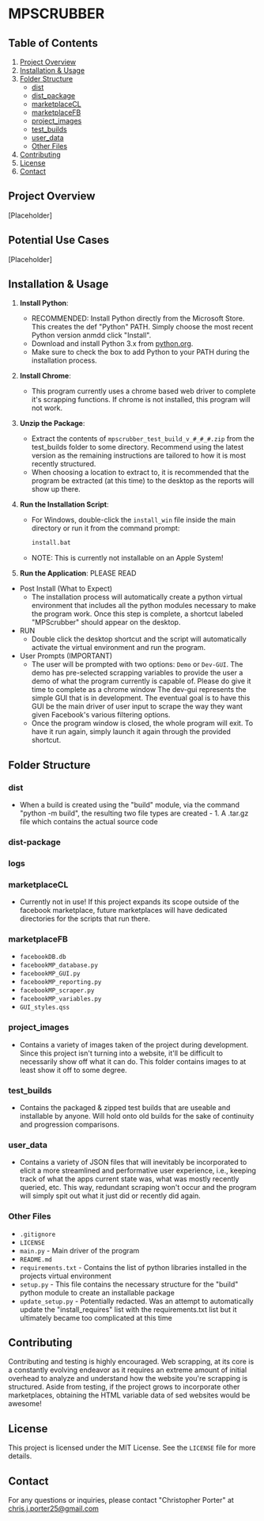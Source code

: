 # MPSCRUBBER

## Table of Contents
1. [Project Overview](#project-overview)
2. [Installation & Usage](#usage)
3. [Folder Structure](#folder-structure)
    - [dist](#dist)
    - [dist_package](#dist_package)
    - [marketplaceCL](#marketplaceCL)
    - [marketplaceFB](#marketplaceFB)
    - [project_images](#project_images)
    - [test_builds](#test_builds)
    - [user_data](#user_data)
    - [Other Files](#other-files)
4. [Contributing](#contributing)
5. [License](#license)
6. [Contact](#contact)

## Project Overview
   [Placeholder]

## Potential Use Cases
   [Placeholder]


## Installation & Usage

1. **Install Python**:
   - RECOMMENDED: Install Python directly from the Microsoft Store.
     This creates the def "Python" PATH. Simply choose the most recent Python version 
     anmdd click "Install".
   - Download and install Python 3.x from [python.org](https://www.python.org/downloads/).
   - Make sure to check the box to add Python to your PATH during the installation process.
2. **Install Chrome**:
   - This program currently uses a chrome based web driver to complete it's scrapping functions. If chrome is not installed, this program will not work.

3. **Unzip the Package**:
   - Extract the contents of `mpscrubber_test_build_v_#_#_#.zip` from the test_builds folder
     to some directory. Recommend using the latest version as the remaining instructions are tailored to how it is most recently structured.
   - When choosing a location to extract to, it is recommended that the program be extracted (at this time) to the desktop as the reports will show up there.

3. **Run the Installation Script**:
   - For Windows, double-click the `install_win` file inside the main directory or run it from the command prompt:
     ```bat
     install.bat
     ```
   - NOTE: This is currently not installable on an Apple System!

4. **Run the Application**: PLEASE READ
- Post Install (What to Expect)
   - The installation process will automatically create a python virtual environment that includes all the python modules necessary to make the program work. Once this step is complete, a shortcut labeled "MPScrubber" should appear on the desktop.
- RUN
   - Double click the desktop shortcut and the script will automatically activate the virtual environment and run the program.
- User Prompts (IMPORTANT)
   - The user will be prompted with two options: `Demo` or `Dev-GUI`. The demo has pre-selected scrapping variables to provide the user a demo of what the program currently is capable of. Please do give it time to complete as a chrome window The dev-gui represents the simple GUI that is in development. The eventual goal is to have this GUI be the main driver of user input to scrape the way they want given Facebook's various filtering options.
   - Once the program window is closed, the whole program will exit. To have it run again, simply launch it again through the provided shortcut.


## Folder Structure

### dist
   - When a build is created using the "build" module, via the command "python -m build", 
     the resulting two file types are created - 1. A .tar.gz file which contains the actual 
     source code

### dist-package

### logs

### marketplaceCL
   - Currently not in use! If this project expands its scope outside of the facebook marketplace,
   future marketplaces will have dedicated directories for the scripts that run there.

### marketplaceFB
   - `facebookDB.db`
   - `facebookMP_database.py`
   - `facebookMP_GUI.py`
   - `facebookMP_reporting.py`
   - `facebookMP_scraper.py`
   - `facebookMP_variables.py`
   - `GUI_styles.qss`

### project_images
   - Contains a variety of images taken of the project during development. Since this project
   isn't turning into a website, it'll be difficult to necessarily show off what it can do. This
   folder contains images to at least show it off to some degree.

### test_builds
   - Contains the packaged & zipped test builds that are useable and installable by anyone. Will
   hold onto old builds for the sake of continuity and progression comparisons.

### user_data
   - Contains a variety of JSON files that will inevitably be incorporated to elicit a more 
   streamlined and performative user experience, i.e., keeping track of what the apps current
   state was, what was mostly recently queried, etc. This way, redundant scraping won't occur
   and the program will simply spit out what it just did or recently did again.

### Other Files
   - `.gitignore`
   - `LICENSE`
   - `main.py` - Main driver of the program
   - `README.md`
   - `requirements.txt` - Contains the list of python libraries installed in the projects virtual environment
   - `setup.py` - This file contains the necessary structure for the "build" python module to create an installable package
   - `update_setup.py` - Potentially redacted. Was an attempt to automatically update the "install_requires"
     list with the requirements.txt list but it ultimately became too complicated at this time


## Contributing
Contributing and testing is highly encouraged. Web scrapping, at its core is a constantly evolving endeavor as it requires an extreme amount of initial overhead to analyze and understand how
the website you're scrapping is structured. Aside from testing, if the project grows to incorporate
other marketplaces, obtaining the HTML variable data of sed websites would be awesome!

## License
This project is licensed under the MIT License. See the `LICENSE` file for more details.

## Contact
For any questions or inquiries, please contact "Christopher Porter" at chris.j.porter25@gmail.com
